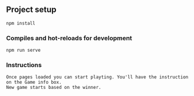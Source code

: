 
## Project setup
```
npm install
```

### Compiles and hot-reloads for development 
```
npm run serve
```

### Instructions

```
Once pages loaded you can start playting. You'll have the instruction on the Game info box. 
New game starts based on the winner. 
